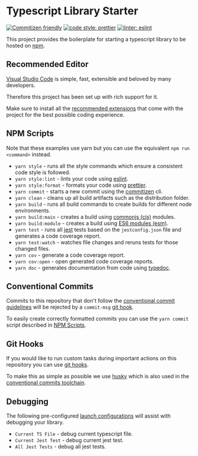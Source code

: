 # Typescript Library Starter

[![Commitizen friendly](https://img.shields.io/badge/commitizen-friendly-brightgreen.svg)](http://commitizen.github.io/cz-cli/)
[![code style: prettier](https://img.shields.io/badge/code_style-prettier-ff69b4.svg?style=flat-square)](https://github.com/prettier/prettier)
[![linter: eslint](https://img.shields.io/badge/linter-eslint-blue.svg)](https://github.com/typescript-eslint/typescript-eslint)

This project provides the boilerplate for starting a typescript library to be hosted on [npm](https://www.npmjs.com/).

## Recommended Editor

[Visual Studio Code](https://code.visualstudio.com/) is simple, fast, extensible and beloved by many developers.

Therefore this project has been set up with rich support for it.

Make sure to install all the [recommended extensions](https://code.visualstudio.com/docs/editor/extension-gallery#_recommended-extensions) that come with the project for the best possible coding experience.

## NPM Scripts

Note that these examples use yarn but you can use the equivalent `npm run <command>` instead.

- `yarn style` - runs all the style commands which ensure a consistent code style is followed.
- `yarn style:lint` - lints your code using [eslint](https://github.com/typescript-eslint/typescript-eslint).
- `yarn style:format` - formats your code using [prettier](https://prettier.io/).
- `yarn commit` - starts a new commit using the [commitizen](https://github.com/commitizen/cz-cli) cli.
- `yarn clean` - cleans up all build artifacts such as the distribution folder.
- `yarn build` - runs all build commands to create builds for different node environments.
- `yarn build:main` - creates a build using [commonjs (cjs)](https://flaviocopes.com/commonjs/) modules.
- `yarn build:module` - creates a build using [ES6 modules (esm)](https://exploringjs.com/es6/ch_core-features.html#sec_from-cjs-to-esm).
- `yarn test` - runs all [jest](https://jestjs.io/en/) tests based on the `jestconfig.json` file and generates a code coverage report.
- `yarn test:watch` - watches file changes and reruns tests for those changed files.
- `yarn cov` - generate a code coverage report.
- `yarn cov:open` - open generated code coverage reports.
- `yarn doc` - generates documentation from code using [typedoc](https://typedoc.org/).

## Conventional Commits

Commits to this repository that don't follow the [conventional commit guidelines](https://www.conventionalcommits.org/en/) will be rejected by a `commit-msg` [git hook](#Git-Hooks).

To easily create correctly formatted commits you can use the `yarn commit` script described in [NPM Scripts](#NPM-Scripts).

## Git Hooks

If you would like to run custom tasks during important actions on this repository you can use [git hooks](https://git-scm.com/book/en/v2/Customizing-Git-Git-Hooks).

To make this as simple as possible we use [husky](https://github.com/typicode/husky) which is also used in the [conventional commits toolchain](#Conventional-Commits).

## Debugging

The following pre-configured [launch configurations](https://code.visualstudio.com/docs/editor/debugging) will assist with debugging your library.

- `Current TS File` - debug current typescript file.
- `Current Jest Test` - debug current jest test.
- `All Jest Tests` - debug all jest tests.
